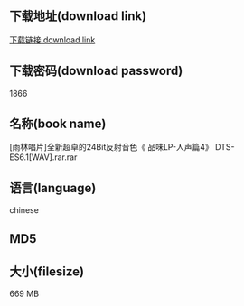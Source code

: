 ## 下载地址(download link)
[下载链接 download link](https://voluble-croquembouche-d321dc.netlify.app/?s=%5B%E9%9B%A8%E6%9E%97%E5%94%B1%E7%89%87%5D%E5%85%A8%E6%96%B0%E8%B6%85%E5%8D%93%E7%9A%8424Bit%E5%8F%8D%E5%B0%84%E9%9F%B3%E8%89%B2%E3%80%8A+%E5%93%81%E5%91%B3LP-%E4%BA%BA%E5%A3%B0%E7%AF%874%E3%80%8B+DTS-ES6.1%5BWAV%5D.rar)

## 下载密码(download password)
1866

## 名称(book name)
[雨林唱片]全新超卓的24Bit反射音色《 品味LP-人声篇4》 DTS-ES6.1[WAV].rar.rar

## 语言(language)
chinese

## MD5


## 大小(filesize)
669 MB
